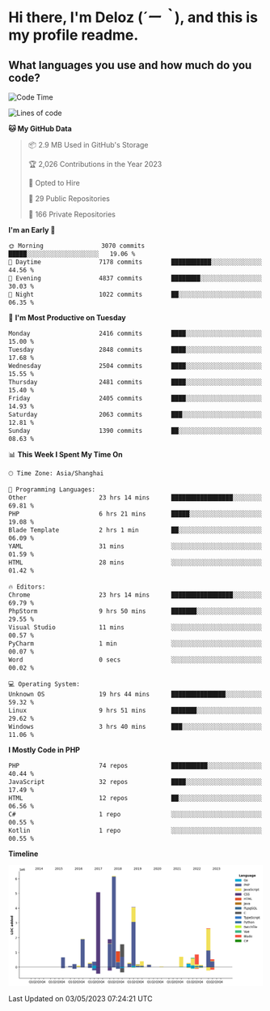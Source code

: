 # **Hi there, I'm Deloz (*´ー｀*), and this is my profile readme.**

## **What languages you use and how much do you code?**

<!--START_SECTION:waka-->
![Code Time](http://img.shields.io/badge/Code%20Time-1%2C362%20hrs%2021%20mins-blue)

![Lines of code](https://img.shields.io/badge/From%20Hello%20World%20I%27ve%20Written-30.2%20million%20lines%20of%20code-blue)

**🐱 My GitHub Data** 

> 📦 2.9 MB Used in GitHub's Storage 
 > 
> 🏆 2,026 Contributions in the Year 2023
 > 
> 💼 Opted to Hire
 > 
> 📜 29 Public Repositories 
 > 
> 🔑 166 Private Repositories 
 > 
**I'm an Early 🐤** 

```text
🌞 Morning                3070 commits        █████░░░░░░░░░░░░░░░░░░░░   19.06 % 
🌆 Daytime                7178 commits        ███████████░░░░░░░░░░░░░░   44.56 % 
🌃 Evening                4837 commits        ████████░░░░░░░░░░░░░░░░░   30.03 % 
🌙 Night                  1022 commits        ██░░░░░░░░░░░░░░░░░░░░░░░   06.35 % 
```
📅 **I'm Most Productive on Tuesday** 

```text
Monday                   2416 commits        ████░░░░░░░░░░░░░░░░░░░░░   15.00 % 
Tuesday                  2848 commits        ████░░░░░░░░░░░░░░░░░░░░░   17.68 % 
Wednesday                2504 commits        ████░░░░░░░░░░░░░░░░░░░░░   15.55 % 
Thursday                 2481 commits        ████░░░░░░░░░░░░░░░░░░░░░   15.40 % 
Friday                   2405 commits        ████░░░░░░░░░░░░░░░░░░░░░   14.93 % 
Saturday                 2063 commits        ███░░░░░░░░░░░░░░░░░░░░░░   12.81 % 
Sunday                   1390 commits        ██░░░░░░░░░░░░░░░░░░░░░░░   08.63 % 
```


📊 **This Week I Spent My Time On** 

```text
🕑︎ Time Zone: Asia/Shanghai

💬 Programming Languages: 
Other                    23 hrs 14 mins      █████████████████░░░░░░░░   69.81 % 
PHP                      6 hrs 21 mins       █████░░░░░░░░░░░░░░░░░░░░   19.08 % 
Blade Template           2 hrs 1 min         ██░░░░░░░░░░░░░░░░░░░░░░░   06.09 % 
YAML                     31 mins             ░░░░░░░░░░░░░░░░░░░░░░░░░   01.59 % 
HTML                     28 mins             ░░░░░░░░░░░░░░░░░░░░░░░░░   01.42 % 

🔥 Editors: 
Chrome                   23 hrs 14 mins      █████████████████░░░░░░░░   69.79 % 
PhpStorm                 9 hrs 50 mins       ███████░░░░░░░░░░░░░░░░░░   29.55 % 
Visual Studio            11 mins             ░░░░░░░░░░░░░░░░░░░░░░░░░   00.57 % 
PyCharm                  1 min               ░░░░░░░░░░░░░░░░░░░░░░░░░   00.07 % 
Word                     0 secs              ░░░░░░░░░░░░░░░░░░░░░░░░░   00.02 % 

💻 Operating System: 
Unknown OS               19 hrs 44 mins      ███████████████░░░░░░░░░░   59.32 % 
Linux                    9 hrs 51 mins       ███████░░░░░░░░░░░░░░░░░░   29.62 % 
Windows                  3 hrs 40 mins       ███░░░░░░░░░░░░░░░░░░░░░░   11.06 % 
```

**I Mostly Code in PHP** 

```text
PHP                      74 repos            ██████████░░░░░░░░░░░░░░░   40.44 % 
JavaScript               32 repos            ████░░░░░░░░░░░░░░░░░░░░░   17.49 % 
HTML                     12 repos            ██░░░░░░░░░░░░░░░░░░░░░░░   06.56 % 
C#                       1 repo              ░░░░░░░░░░░░░░░░░░░░░░░░░   00.55 % 
Kotlin                   1 repo              ░░░░░░░░░░░░░░░░░░░░░░░░░   00.55 % 
```



**Timeline**

![Lines of Code chart](https://raw.githubusercontent.com/deloz/deloz/main/assets/bar_graph.png)


 Last Updated on 03/05/2023 07:24:21 UTC
<!--END_SECTION:waka-->
